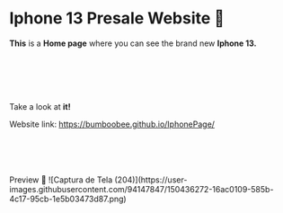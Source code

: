 # **Iphone 13** Presale Website 📱


**This** is a **Home page** where you can see the brand new **Iphone 13.** 

<br />
<br />
<br />
<br />

Take a look at **it!**

Website link: https://bumboobee.github.io/IphonePage/



<br />
<br />
<br />
<br />
Preview 🐋 
![Captura de Tela (204)](https://user-images.githubusercontent.com/94147847/150436272-16ac0109-585b-4c17-95cb-1e5b03473d87.png)
